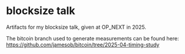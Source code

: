 # blocksize talk

Artifacts for my blocksize talk, given at OP_NEXT in 2025.

The bitcoin branch used to generate measurements can be found here: https://github.com/jamesob/bitcoin/tree/2025-04-timing-study
